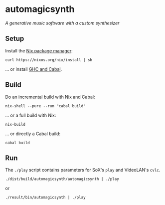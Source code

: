 # automagicsynth
*A generative music software with a custom synthesizer*

## Setup
Install the [Nix package manager](https://nixos.org/nix/):
```
curl https://nixos.org/nix/install | sh
```
... or install [GHC and Cabal](https://www.haskell.org/downloads#minimal).

## Build
Do an incremental build with Nix and Cabal:
```
nix-shell --pure --run "cabal build"
```

... or a full build with Nix:
```
nix-build
```

... or directly a Cabal build:
```
cabal build
```

## Run
The `./play` script contains parameters for SoX's `play` and VideoLAN's `cvlc`.
```
./dist/build/automagicsynth/automagicsynth | ./play
```
or
```
./result/bin/automagicsynth | ./play
```
